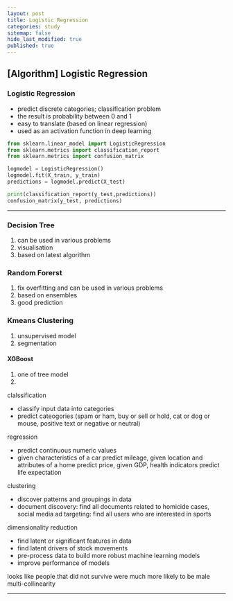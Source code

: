 ```yaml
---
layout: post
title: Logistic Regression
categories: study
sitemap: false
hide_last_modified: true
published: true
---
```

## [Algorithm] Logistic Regression

### Logistic Regression
* predict discrete categories; classification problem
* the result is probability between 0 and 1
* easy to translate (based on linear regression)
* used as an activation function in deep learning 

~~~python
from sklearn.linear_model import LogisticRegression
from sklearn.metrics import classification_report
from sklearn.metrics import confusion_matrix

logmodel = LogisticRegression()
logmodel.fit(X_train, y_train)
predictions = logmodel.predict(X_test)

print(classification_report(y_test,predictions))
confusion_matrix(y_test, predictions)
~~~

----
### Decision Tree
1. can be used in various problems
2. visualisation
3. based on latest algorithm 

### Random Forerst
1. fix overfitting and can be used in various problems
2. based on ensembles
3. good prediction

### Kmeans Clustering
1. unsupervised model
2. segmentation

#### XGBoost
1. one of tree model
2. 



clalssification 
- classify input data into categories
- predict cateogories (spam or ham, buy or sell or hold, cat or dog or mouse, positive text or negative or neutral)

regression 
- predict continuous numeric values
- given characteristics of a car predict mileage, given location and attributes of a home predict price, given GDP, health indicators predict life expectation

clustering 
- discover patterns and groupings in data
- document discovery: find all documents related to homicide cases, social media ad targeting: find all users who are interested in sports

dimensionality reduction 
- find latent or significant features in data
- find latent drivers of stock movements
- pre-process data to build more robust machine learning models
- improve performance of models

looks like people that did not survive were much more likely to be male 
multi-collinearity

----
